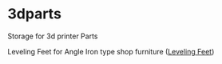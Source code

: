 # 3dparts
Storage for 3d printer Parts


Leveling Feet for Angle Iron type shop furniture ([Leveling Feet](https://github.com/grungywamp/3dparts/tree/main/Leveling%20Foot)) 

